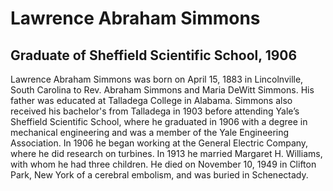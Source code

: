 # Lawrence Abraham Simmons
## Graduate of Sheffield Scientific School, 1906
Lawrence Abraham Simmons was born on April 15, 1883 in Lincolnville, South Carolina to Rev. Abraham Simmons and Maria DeWitt Simmons. His father was educated at Talladega College in Alabama. Simmons also received his bachelor's from Talladega in 1903 before attending Yale’s Sheffield Scientific School, where he graduated in 1906 with a degree in mechanical engineering and was a member of the Yale Engineering Association. In 1906 he began working at the General Electric Company, where he did research on turbines. In 1913 he married Margaret H. Williams, with whom he had three children. He died on November 10, 1949 in Clifton Park, New York of a cerebral embolism, and was buried in Schenectady.
